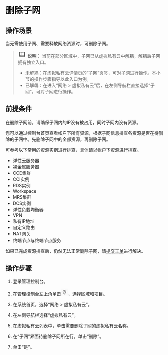 # 删除子网<a name="vpc_vpc_0002"></a>

## 操作场景<a name="s8ad0e546d9d54aa58a7129000d48ed42"></a>

当无需使用子网、需要释放网络资源时，可删除子网。

>![](public_sys-resources/icon-note.gif) **说明：** 
>当前在部分区域中，子网已从虚拟私有云中解耦，解耦后子网拥有独立入口。
>-   未解耦：在虚拟私有云详情页的“子网”页签，可对子网进行操作。本小节的操作步骤指导以此入口为例。
>-   已解耦：在进入“网络 \> 虚拟私有云”后，在左侧导航栏直接选择“子网”，可对子网进行操作。

## 前提条件<a name="section15525141093410"></a>

在删除子网前，请确保子网内的IP没有被占用，同时子网内没有资源。

您可以通过控制台首页查看帐户下所有资源，根据子网信息排查各资源是否在待删除的子网中。先删除子网中的全部资源，再删除子网。

可参考以下常用的资源实例进行排查，具体请以帐户下资源进行排查。

-   弹性云服务器
-   裸金属服务器
-   CCE集群
-   CCI实例
-   RDS实例
-   Workspace
-   MRS集群
-   DCS实例
-   弹性负载均衡器
-   VPN
-   私有IP地址
-   自定义路由
-   NAT网关
-   终端节点与终端节点服务

如果已完成资源排查后，仍然无法正常删除子网，请[提交工单](https://console.huaweicloud.com/ticket/#/ticketindex/createIndex)进行解决。

## 操作步骤<a name="s4b884e9768c64c3098a294765ad64bc9"></a>

1.  登录管理控制台。

1.  在管理控制台左上角单击![](figures/icon-region.png)，选择区域和项目。
2.  在系统首页，选择“网络 \> 虚拟私有云”。
3.  在左侧导航栏选择“虚拟私有云”。
4.  在虚拟私有云列表中，单击需要删除子网的虚拟私有云名称。
5.  在“子网”界面待删除子网所在行，单击“删除”。
6.  单击“是”。


